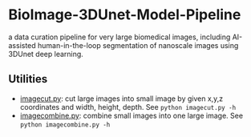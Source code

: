 # BioImage-3DUnet-Model-Pipeline
a data curation pipeline for very large biomedical images, including AI-assisted human-in-the-loop segmentation of nanoscale images using 3DUnet deep learning. 

## Utilities
* [imagecut.py](utils/imagecut.py): cut large images into small image by given x,y,z coordinates and width, height, depth. See `python imagecut.py -h`
* [imagecombine.py](utils/imagecombine.py): combine small images into one large image. See `python imagecombine.py -h`